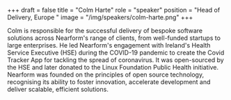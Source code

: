 +++
draft = false
title = "Colm Harte"
role = "speaker"
position = "Head of Delivery, Europe "
image = "/img/speakers/colm-harte.png"
+++

Colm is responsible for the successful delivery of bespoke software solutions across Nearform's range of clients, from well-funded startups to large enterprises. He led Nearform's engagement with Ireland's Health Service Executive (HSE) during the COVID-19 pandemic to create the Covid Tracker App for tackling the spread of coronavirus. It was open-sourced by the HSE and later donated to the Linux Foundation Public Health initiative. Nearform was founded on the principles of open source technology, recognising its ability to foster innovation, accelerate development and deliver scalable, efficient solutions.